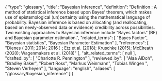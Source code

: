 {
    "type": "glossary",
    "title": "Bayesian Inference",
    "definition": "Definition : A method of statistical inference based upon Bayes’ theorem, which makes use of epistemological (un)certainty using the mathematical language of probability. Bayesian inference is based on allocating (and reallocating, based on newly-observed data or evidence) credibility across possibilities. Two existing approaches to Bayesian inference include “Bayes factors” (BF) and Bayesian parameter estimation.",
    "related_terms": [
        "Bayes Factor",
        "Bayesian statistics",
        "Bayesian Parameter Estimation"
    ],
    "references": [
        "Dienes ( 2011; 2014; 2016 ) ; Etz et al. (2018); Kruschke (2015); McElreath (2020); Wagenmakers et al. (2018)"
    ],
    "alt_related_terms": [
        null
    ],
    "drafted_by": [
        "Charlotte R. Pennington"
    ],
    "reviewed_by": [
        "Alaa AlDoh",
        "Bradley Baker",
        "Robert Ross",
        "Markus Weinmann",
        "Tobias Wingen ",
        "Steven Verheyen"
    ],
    "language": "english",
    "aliases": [
        "/glossary/bayesian_inference"
    ]
}